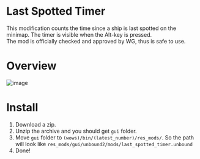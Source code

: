 # Last Spotted Timer
This modification counts the time since a ship is last spotted on the minimap.
The timer is visible when the Alt-key is pressed.  
The mod is officially checked and approved by WG, thus is safe to use.

# Overview
![image](https://github.com/AndrewTaro/LastSpottedTimer/assets/36262823/cbe3e98c-5e99-4ec1-be1e-92057f7d17d9)

# Install
1. Download a zip.
2. Unzip the archive and you should get `gui` folder.
3. Move `gui` folder to `(wows)/bin/(latest_number)/res_mods/`. So the path will look like `res_mods/gui/unbound2/mods/last_spotted_timer.unbound`
4. Done!
